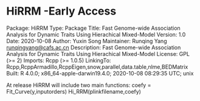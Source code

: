 # HiRRM -Early Access
Package: HiRRM
Type: Package
Title: Fast Genome-wide Association Analysis for Dynamic Traits Using
        Hierachical Mixed-Model
Version: 1.0
Date: 2020-10-08
Author: Yuxin Song
Maintainer: Runqing Yang <runqingyang@cafs.ac.cn>
Description: Fast Genome-wide Association Analysis for Dynamic Traits Using Hierachical Mixed-Model
License: GPL (>= 2)
Imports: Rcpp (>= 1.0.5)
LinkingTo: Rcpp,RcppArmadillo,RcppEigen,snow,parallel,data.table,nlme,BEDMatrix
Built: R 4.0.0; x86_64-apple-darwin19.4.0; 2020-10-08 08:29:35 UTC; unix

At release HiRRM will include two main functions:
coefy = Fit_Curve(y,inputorders)
Hi_RRM(plinkfilename,coefy)

